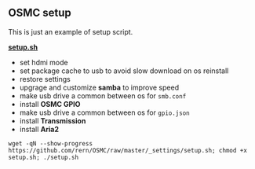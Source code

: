 OSMC setup
---

This is just an example of setup script.  

[**setup.sh**](https://github.com/rern/OSMC/blob/master/_settings/setup.sh)
- set hdmi mode
- set package cache to usb to avoid slow download on os reinstall
- restore settings
- upgrage and customize **samba** to improve speed
- make usb drive a common between os for `smb.conf`
- install **OSMC GPIO**
- make usb drive a common between os for `gpio.json`
- install **Transmission**
- install **Aria2**
```
wget -qN --show-progress https://github.com/rern/OSMC/raw/master/_settings/setup.sh; chmod +x setup.sh; ./setup.sh
```
